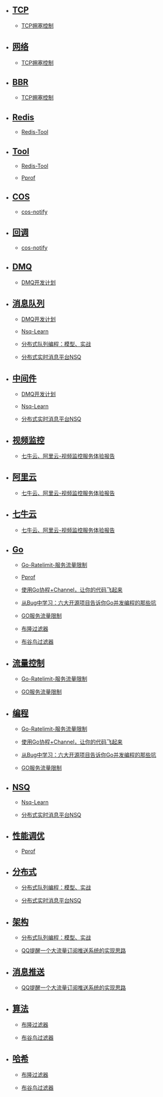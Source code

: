 * ## [TCP](/tags.md)

   * [TCP拥塞控制](node/001/TCP拥塞控制.md)

* ## [网络](/tags.md)

   * [TCP拥塞控制](node/001/TCP拥塞控制.md)

* ## [BBR](/tags.md)

   * [TCP拥塞控制](node/001/TCP拥塞控制.md)

* ## [Redis](/tags.md)

   * [Redis-Tool](node/002/Redis-Tool.md)

* ## [Tool](/tags.md)

   * [Redis-Tool](node/002/Redis-Tool.md)

   * [Pprof](node/008/Pprof.md)

* ## [COS](/tags.md)

   * [cos-notify](node/003/cos-notify.md)

* ## [回调](/tags.md)

   * [cos-notify](node/003/cos-notify.md)

* ## [DMQ](/tags.md)

   * [DMQ开发计划](node/004/DMQ开发计划.md)

* ## [消息队列](/tags.md)

   * [DMQ开发计划](node/004/DMQ开发计划.md)

   * [Nsq-Learn](node/007/Nsq-Learn.md)

   * [分布式队列编程：模型、实战](node/009/分布式队列编程：模型、实战.md)

   * [分布式实时消息平台NSQ](node/014/分布式实时消息平台NSQ.md)

* ## [中间件](/tags.md)

   * [DMQ开发计划](node/004/DMQ开发计划.md)

   * [Nsq-Learn](node/007/Nsq-Learn.md)

   * [分布式实时消息平台NSQ](node/014/分布式实时消息平台NSQ.md)

* ## [视频监控](/tags.md)

   * [七牛云、阿里云-视频监控服务体验报告](node/005/七牛云、阿里云-视频监控服务体验报告.md)

* ## [阿里云](/tags.md)

   * [七牛云、阿里云-视频监控服务体验报告](node/005/七牛云、阿里云-视频监控服务体验报告.md)

* ## [七牛云](/tags.md)

   * [七牛云、阿里云-视频监控服务体验报告](node/005/七牛云、阿里云-视频监控服务体验报告.md)

* ## [Go](/tags.md)

   * [Go-Ratelimit-服务流量限制](node/006/Go-Ratelimit-服务流量限制.md)

   * [Pprof](node/008/Pprof.md)

   * [使用Go协程+Channel，让你的代码飞起来](node/010/使用Go协程+Channel，让你的代码飞起来.md)

   * [从Bug中学习：六大开源项目告诉你Go并发编程的那些坑](node/011/从Bug中学习：六大开源项目告诉你Go并发编程的那些坑.md)

   * [GO服务流量限制](node/013/GO服务流量限制.md)

   * [布隆过滤器](node/018/布隆过滤器.md)

   * [布谷鸟过滤器](node/019/布谷鸟过滤器.md)

* ## [流量控制](/tags.md)

   * [Go-Ratelimit-服务流量限制](node/006/Go-Ratelimit-服务流量限制.md)

   * [GO服务流量限制](node/013/GO服务流量限制.md)

* ## [编程](/tags.md)

   * [Go-Ratelimit-服务流量限制](node/006/Go-Ratelimit-服务流量限制.md)

   * [使用Go协程+Channel，让你的代码飞起来](node/010/使用Go协程+Channel，让你的代码飞起来.md)

   * [从Bug中学习：六大开源项目告诉你Go并发编程的那些坑](node/011/从Bug中学习：六大开源项目告诉你Go并发编程的那些坑.md)

   * [GO服务流量限制](node/013/GO服务流量限制.md)

* ## [NSQ](/tags.md)

   * [Nsq-Learn](node/007/Nsq-Learn.md)

   * [分布式实时消息平台NSQ](node/014/分布式实时消息平台NSQ.md)

* ## [性能调优](/tags.md)

   * [Pprof](node/008/Pprof.md)

* ## [分布式](/tags.md)

   * [分布式队列编程：模型、实战](node/009/分布式队列编程：模型、实战.md)

   * [分布式实时消息平台NSQ](node/014/分布式实时消息平台NSQ.md)

* ## [架构](/tags.md)

   * [分布式队列编程：模型、实战](node/009/分布式队列编程：模型、实战.md)

   * [QQ提醒一个大流量订阅推送系统的实现思路](node/012/QQ提醒一个大流量订阅推送系统的实现思路.md)

* ## [消息推送](/tags.md)

   * [QQ提醒一个大流量订阅推送系统的实现思路](node/012/QQ提醒一个大流量订阅推送系统的实现思路.md)

* ## [算法](/tags.md)

   * [布隆过滤器](node/018/布隆过滤器.md)

   * [布谷鸟过滤器](node/019/布谷鸟过滤器.md)

* ## [哈希](/tags.md)

   * [布隆过滤器](node/018/布隆过滤器.md)

   * [布谷鸟过滤器](node/019/布谷鸟过滤器.md)

